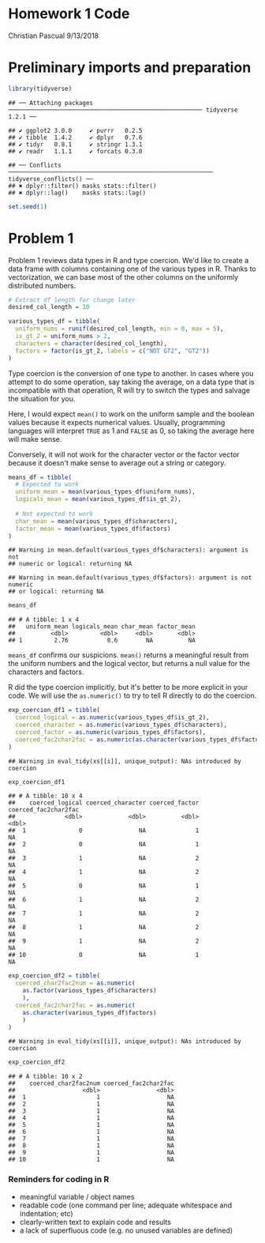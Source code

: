 Homework 1 Code
================
Christian Pascual
9/13/2018

Preliminary imports and preparation
===================================

``` r
library(tidyverse)
```

    ## ── Attaching packages ─────────────────────────────────────────────────────── tidyverse 1.2.1 ──

    ## ✔ ggplot2 3.0.0     ✔ purrr   0.2.5
    ## ✔ tibble  1.4.2     ✔ dplyr   0.7.6
    ## ✔ tidyr   0.8.1     ✔ stringr 1.3.1
    ## ✔ readr   1.1.1     ✔ forcats 0.3.0

    ## ── Conflicts ────────────────────────────────────────────────────────── tidyverse_conflicts() ──
    ## ✖ dplyr::filter() masks stats::filter()
    ## ✖ dplyr::lag()    masks stats::lag()

``` r
set.seed(1)
```

Problem 1
=========

Problem 1 reviews data types in R and type coercion. We'd like to create a data frame with columns containing one of the various types in R. Thanks to vectorization, we can base most of the other columns on the uniformly distributed numbers.

``` r
# Extract df length for change later
desired_col_length = 10

various_types_df = tibble(
  uniform_nums = runif(desired_col_length, min = 0, max = 5),
  is_gt_2 = uniform_nums > 2,
  characters = character(desired_col_length),
  factors = factor(is_gt_2, labels = c("NOT GT2", "GT2"))
)
```

Type coercion is the conversion of one type to another. In cases where you attempt to do some operation, say taking the average, on a data type that is incompatible with that operation, R will try to switch the types and salvage the situation for you.

Here, I would expect `mean()` to work on the uniform sample and the boolean values because it expects numerical values. Usually, programming languages will interpret `TRUE` as 1 and `FALSE` as 0, so taking the average here will make sense.

Conversely, it will not work for the character vector or the factor vector because it doesn't make sense to average out a string or category.

``` r
means_df = tibble(
  # Expected to work
  uniform_mean = mean(various_types_df$uniform_nums),
  logicals_mean = mean(various_types_df$is_gt_2),
  
  # Not expected to work
  char_mean = mean(various_types_df$characters),
  factor_mean = mean(various_types_df$factors)
)
```

    ## Warning in mean.default(various_types_df$characters): argument is not
    ## numeric or logical: returning NA

    ## Warning in mean.default(various_types_df$factors): argument is not numeric
    ## or logical: returning NA

``` r
means_df
```

    ## # A tibble: 1 x 4
    ##   uniform_mean logicals_mean char_mean factor_mean
    ##          <dbl>         <dbl>     <dbl>       <dbl>
    ## 1         2.76           0.6        NA          NA

`means_df` confirms our suspicions. `mean()` returns a meaningful result from the uniform numbers and the logical vector, but returns a null value for the characters and factors.

R did the type coercion implicitly, but it's better to be more explicit in your code. We will use the `as.numeric()` to try to tell R directly to do the coercion.

``` r
exp_coercion_df1 = tibble(
  coerced_logical = as.numeric(various_types_df$is_gt_2),
  coerced_character = as.numeric(various_types_df$characters),
  coerced_factor = as.numeric(various_types_df$factors),
  coerced_fac2char2fac = as.numeric(as.character(various_types_df$factors))
)
```

    ## Warning in eval_tidy(xs[[i]], unique_output): NAs introduced by coercion

``` r
exp_coercion_df1
```

    ## # A tibble: 10 x 4
    ##    coerced_logical coerced_character coerced_factor coerced_fac2char2fac
    ##              <dbl>             <dbl>          <dbl>                <dbl>
    ##  1               0                NA              1                   NA
    ##  2               0                NA              1                   NA
    ##  3               1                NA              2                   NA
    ##  4               1                NA              2                   NA
    ##  5               0                NA              1                   NA
    ##  6               1                NA              2                   NA
    ##  7               1                NA              2                   NA
    ##  8               1                NA              2                   NA
    ##  9               1                NA              2                   NA
    ## 10               0                NA              1                   NA

``` r
exp_coercion_df2 = tibble(
  coerced_char2fac2num = as.numeric(
    as.factor(various_types_df$characters)
    ),
  coerced_fac2char2fac = as.numeric(
    as.character(various_types_df$factors)
    )
)
```

    ## Warning in eval_tidy(xs[[i]], unique_output): NAs introduced by coercion

``` r
exp_coercion_df2
```

    ## # A tibble: 10 x 2
    ##    coerced_char2fac2num coerced_fac2char2fac
    ##                   <dbl>                <dbl>
    ##  1                    1                   NA
    ##  2                    1                   NA
    ##  3                    1                   NA
    ##  4                    1                   NA
    ##  5                    1                   NA
    ##  6                    1                   NA
    ##  7                    1                   NA
    ##  8                    1                   NA
    ##  9                    1                   NA
    ## 10                    1                   NA

### Reminders for coding in R

-   meaningful variable / object names
-   readable code (one command per line; adequate whitespace and indentation; etc)
-   clearly-written text to explain code and results
-   a lack of superfluous code (e.g. no unused variables are defined)
